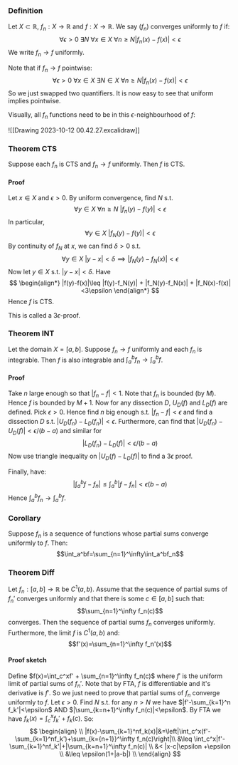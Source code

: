 ### Definition
Let $X\subset \mathbb{R}$, $f_n:X\rightarrow \mathbb{R}$ and $f:X\rightarrow \mathbb{R}$. We say $(f_n)$ converges uniformly to $f$ if:
$$\forall\epsilon>0\ \exists N\ \forall x\in X\ \forall n\geq N |f_n(x)-f(x)|<\epsilon$$
We write $f_n\rightarrow f$ uniformly.

Note that if $f_n\rightarrow f$ pointwise:
$$\forall\epsilon>0\ \forall x\in X\ \exists N\in X\ \forall n\geq N |f_n(x)-f(x)|<\epsilon$$
So we just swapped two quantifiers. It is now easy to see that uniform implies pointwise.

Visually, all $f_n$ functions need to be in this $\epsilon$-neighbourhood of $f$: 

![[Drawing 2023-10-12 00.42.27.excalidraw]]

### Theorem CTS
Suppose each $f_n$ is CTS and $f_n\rightarrow f$ uniformly. Then $f$ is CTS.

#### Proof
Let $x\in X$ and $\epsilon>0$. By uniform convergence, find $N$ s.t.
$$\forall y\in X\ \forall n\geq N\ |f_n(y)-f(y)|<\epsilon$$
In particular, 
$$\forall y\in X\ |f_N(y)-f(y)|<\epsilon$$
By continuity of $f_N$ at $x$, we can find $\delta>0$ s.t.
$$\forall y\in X\ |y-x|<\delta\implies |f_N(y)-f_N(x)|<\epsilon$$
Now let $y\in X$ s.t. $|y-x|<\delta$. Have 
$$
\begin{align*}
|f(y)-f(x)|\leq |f(y)-f_N(y)| + |f_N(y)-f_N(x)| + |f_N(x)-f(x)|<3\epsilon
\end{align*}
$$
Hence $f$ is CTS.

This is called a $3\epsilon$-proof.

### Theorem INT
Let the domain $X=[a,b]$. Suppose $f_n\rightarrow f$ uniformly and each $f_n$ is integrable. 
Then $f$ is also integrable and $\int_a^bf_n\rightarrow \int_a^bf$.
#### Proof
Take $n$ large enough so that $|f_n-f|<1$. Note that $f_n$ is bounded (by $M$). Hence $f$ is bounded by $M+1$.
Now for any dissection $D$, $U_D(f)$ and $L_D(f)$ are defined.
Pick $\epsilon>0$. Hence find $n$ big enough s.t. $|f_n-f|<\epsilon$ and find a dissection $D$ s.t. $|U_D(f_n)-L_D(f_n)|<\epsilon$. 
Furthermore, can find that $|U_D(f_n)-U_D(f)|<\epsilon/(b-a)$ and similar for 
$$
|L_D(f_n)-L_D(f)|<\epsilon/(b-a)
$$
Now use triangle inequality on $|U_D(f)-L_D(f)|$ to find a $3\epsilon$ proof.

Finally, have:
$$\left|\int_a^bf-f_n\right|\leq \int_a^b|f-f_n|<\epsilon(b-a)$$
Hence $\int_a^bf_n\to\int_a^bf$.


### Corollary
Suppose $f_n$ is a sequence of functions whose partial sums converge uniformly to $f$. 
Then:
$$\int_a^bf=\sum_{n=1}^\infty\int_a^bf_n$$
### Theorem Diff
Let $f_n:[a,b]\to\mathbb R$ be $C^1(a,b)$. 
Assume that the sequence of partial sums of $f_n'$ converges uniformly
and that there is some $c\in[a,b]$ such that:
$$\sum_{n=1}^\infty f_n(c)$$
converges. 
Then the sequence of partial sums $f_n$ converges uniformly.
Furthermore, the limit $f$ is $C^1(a,b)$ and:
$$f'(x)=\sum_{n=1}^\infty f_n'(x)$$
#### Proof sketch
Define $f(x)=\int_c^xf' + \sum_{n=1}^\infty f_n(c)$ where $f'$ is the uniform limit of partial sums of $f_n'$. 
Note that by FTA, $f$ is differentiable and it's derivative is $f'$.
So we just need to prove that partial sums of $f_n$ converge uniformly to $f$. 
Let $\epsilon>0$.
Find $N$ s.t. for any $n>N$ we have $|f'-\sum_{k=1}^n f_k'|<\epsilon$ AND $|\sum_{k=n+1}^\infty f_n(c)|<\epsilon$. 
By FTA we have $f_k(x)=\int_c^xf_k'+f_k(c)$. 
So:
$$
\begin{align} \\
|f(x)-\sum_{k=1}^nf_k(x)|&=\left|\int_c^x(f'-\sum_{k=1}^nf_k')+\sum_{k={n+1}}^\infty f_n(c)\right|\\
&\leq \int_c^x|f'-\sum_{k=1}^nf_k'|+|\sum_{k=n+1}^\infty f_n(c)| \\
&< |x-c|\epsilon +\epsilon \\
&\leq \epsilon(1+|a-b|) \\
\end{align}
$$